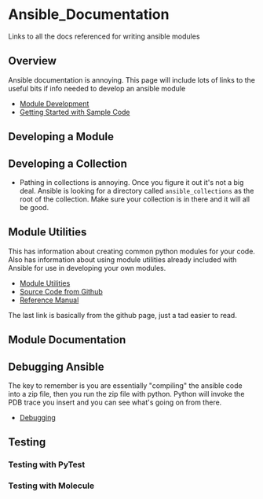 # Ansible_Documentation
Links to all the docs referenced for writing ansible modules

## Overview
Ansible documentation is annoying.  This page will include lots of links to the useful bits if info needed to develop an ansible module

- [Module Development](https://docs.ansible.com/ansible/latest/dev_guide/developing_modules_general.html)
- [Getting Started with Sample Code](https://docs.ansible.com/ansible/latest/dev_guide/developing_modules_general.html)

## Developing a Module

## Developing a Collection
- Pathing in collections is annoying.  Once you figure it out it's not a big deal.  Ansible is looking for a directory called `ansible_collections` as the root of the collection.  Make sure your collection is in there and it will all be good.

## Module Utilities
This has information about creating common python modules for your code.  Also has information about using module utilities already included with Ansible for use in developing your own modules.

- [Module Utilities](https://docs.ansible.com/ansible/latest/dev_guide/developing_module_utilities.html)
- [Source Code from Github](https://github.com/ansible/ansible/tree/devel/lib/ansible/module_utils)
- [Reference Manual](https://docs.ansible.com/ansible/latest/reference_appendices/module_utils.html)

The last link is basically from the github page, just a tad easier to read.

## Module Documentation


## Debugging Ansible
The key to remember is you are essentially "compiling" the ansible code into a zip file, then you run the zip file with python.  Python will invoke the PDB trace you insert and you can see what's going on from there.
- [Debugging](https://docs.ansible.com/ansible/latest/dev_guide/debugging.html)



[]()
[]()


## Testing

### Testing with PyTest


### Testing with Molecule

